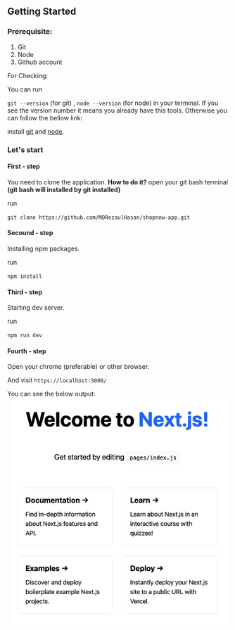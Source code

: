 ## Getting Started

### Prerequisite:

1.  Git
2.  Node
3.  Github account

For Checking:

You can run

`git --version` (for git) , `node --version` (for node) in your terminal. If you see the version number it means you already have this tools.
Otherwise you can follow the bellow link:

install [git](https://github.com/git-guides/install-git) and [node](https://nodejs.dev/learn/how-to-install-nodejs).

### Let's start

#### First - step

You need to clone the application. **How to do it?**
open your git bash terminal **(git bash will installed by git installed)**

run

`git clone https://github.com/MDRezaulHasan/shopnow-app.git`

#### Secound - step

Installing npm packages.

run

`npm install`

#### Third - step

Starting dev server.

run

`npm run dev `

#### Fourth - step

Open your chrome (preferable) or other browser.

And visit `https://localhost:3000/`

You can see the below output:
![output image!](/assets-readme/output.PNG)
